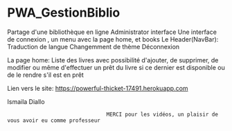 # PWA_GestionBiblio
Partage d'une bibliothèque en ligne
  Administrator interface
Une interface de connexion , un menu avec la page home, et books
  Le Header(NavBar):
    Traduction de langue
    Changemment de thème
    Déconnexion

  La page home:
    Liste des livres avec possibilité 
      d'ajouter, 
      de supprimer, 
      de modifier ou même 
      d'effectuer un prêt du livre si ce dernier est disponible ou 
      de le rendre s'il est en prêt


Lien vers le site: https://powerful-thicket-17491.herokuapp.com


Ismaila Diallo

                                    MERCI pour les vidéos, un plaisir de vous avoir eu comme professeur

